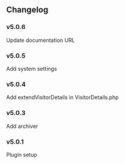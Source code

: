 ## Changelog

### v5.0.6

Update documentation URL

### v5.0.5

Add system settings

### v5.0.4

Add extendVisitorDetails in VisitorDetails.php

### v5.0.3

Add archiver

### v5.0.1

Plugin setup

